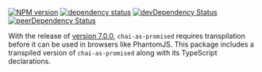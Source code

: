[![NPM version](https://img.shields.io/npm/v/chai-as-promised-transpiled.svg)](https://www.npmjs.com/package/chai-as-promised-transpiled)
[![dependency status](https://img.shields.io/david/cartant/chai-as-promised-transpiled.svg)](https://david-dm.org/cartant/chai-as-promised-transpiled)
[![devDependency Status](https://img.shields.io/david/dev/cartant/chai-as-promised-transpiled.svg)](https://david-dm.org/cartant/chai-as-promised-transpiled#info=devDependencies)
[![peerDependency Status](https://img.shields.io/david/peer/cartant/chai-as-promised-transpiled.svg)](https://david-dm.org/cartant/chai-as-promised-transpiled#info=peerDependencies)

With the release of [version 7.0.0](https://github.com/domenic/chai-as-promised/releases/tag/v7.0.0), `chai-as-promised` requires transpilation before it can be used in browsers like PhantomJS. This package includes a transpiled version of `chai-as-promised` along with its TypeScript declarations.